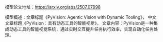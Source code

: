模型论文地址：https://arxiv.org/abs/2507.07998

模型概述：文章标题《PyVision: Agentic Vision with Dynamic Tooling》，
中文文章标题《PyVision：具有动态工具的智能视觉》，
文章内容：PyVision是一种集成动态工具的智能视觉系统，通过实时交互提升任务执行效率，实现自动化任务处理。
